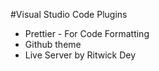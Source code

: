 #Visual Studio Code Plugins

- Prettier - For Code Formatting 
- Github theme 
- Live Server by Ritwick Dey